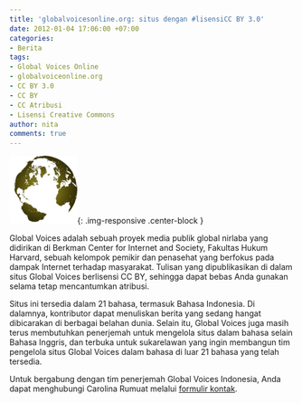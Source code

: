 ```yaml
---
title: 'globalvoicesonline.org: situs dengan #lisensiCC BY 3.0'
date: 2012-01-04 17:06:00 +07:00
categories:
- Berita
tags:
- Global Voices Online
- globalvoiceonline.org
- CC BY 3.0
- CC BY
- CC Atribusi
- Lisensi Creative Commons
author: nita
comments: true
---
```


![120px-Continents_from_globe.png](/uploads/120px-Continents_from_globe.png){: .img-responsive .center-block }

Global Voices adalah sebuah proyek media publik global nirlaba yang didirikan di Berkman Center for Internet and Society, Fakultas Hukum Harvard, sebuah kelompok pemikir dan penasehat yang berfokus pada dampak Internet terhadap masyarakat. Tulisan yang dipublikasikan di dalam situs Global Voices berlisensi CC BY, sehingga dapat bebas Anda gunakan selama tetap mencantumkan atribusi.

Situs ini tersedia dalam 21 bahasa, termasuk Bahasa Indonesia. Di dalamnya, kontributor dapat menuliskan berita yang sedang hangat dibicarakan di berbagai belahan dunia. Selain itu, Global Voices juga masih terus membutuhkan penerjemah untuk mengelola situs dalam bahasa selain Bahasa Inggris, dan terbuka untuk sukarelawan yang ingin membangun tim pengelola situs Global Voices dalam bahasa di luar 21 bahasa yang telah tersedia.

Untuk bergabung dengan tim penerjemah Global Voices Indonesia, Anda dapat menghubungi Carolina Rumuat melalui [formulir kontak](http://id.globalvoicesonline.org/kontak-kami/).
